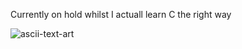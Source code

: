 Currently on hold whilst I actuall learn C the right way

![ascii-text-art](https://github.com/Kurallier/DnD-5e-Character-Manager/assets/33711274/5d7da47b-a6ef-481d-9655-416b90f3f2fa)
